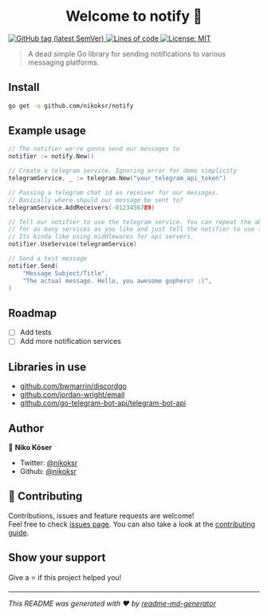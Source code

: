 <h1 align="center">Welcome to notify 👋</h1>
<p>
  <a href="#" target="_blank">
    <img alt="GitHub tag (latest SemVer)" src="https://img.shields.io/github/v/tag/nikoksr/notify">
  </a>
  <a href="#" target="_blank">
    <img alt="Lines of code" src="https://img.shields.io/tokei/lines/github/nikoksr/notify">
  </a>
  <a href="#" target="_blank">
    <img alt="License: MIT" src="https://img.shields.io/badge/License-MIT-yellow.svg" />
  </a>
</p>

> A dead simple Go library for sending notifications to various messaging platforms.

## Install

```sh
go get -u github.com/nikoksr/notify
```

## Example usage

```go
// The notifier we're gonna send our messages to
notifier := notify.New()

// Create a telegram service. Ignoring error for demo simplicity
telegramService, _ := telegram.New("your_telegram_api_token")

// Passing a telegram chat id as receiver for our messages.
// Basically where should our message be sent to?
telegramService.AddReceivers(-0123456789)

// Tell our notifier to use the telegram service. You can repeat the above process
// for as many services as you like and just tell the notifier to use them.
// Its kinda like using middlewares for api servers.
notifier.UseService(telegramService)

// Send a test message
notifier.Send(
	"Message Subject/Title",
	"The actual message. Hello, you awesome gophers! :)",
)
```

## Roadmap

* [ ] Add tests
* [ ] Add more notification services

## Libraries in use

* [github.com/bwmarrin/discordgo](github.com/bwmarrin/discordgo)
* [github.com/jordan-wright/email](github.com/jordan-wright/email)
* [github.com/go-telegram-bot-api/telegram-bot-api](github.com/go-telegram-bot-api/telegram-bot-api)

## Author

👤 **Niko Köser**

* Twitter: [@nikoksr](https://twitter.com/nikoksr)
* Github: [@nikoksr](https://github.com/nikoksr)

## 🤝 Contributing

Contributions, issues and feature requests are welcome!<br />Feel free to check [issues page](https://github.com/nikoksr/notify/issues). You can also take a look at the [contributing guide](https://github.com/nikoksr/notify/blob/main/CONTRIBUTING.md).

## Show your support

Give a ⭐️ if this project helped you!

***
_This README was generated with ❤️ by [readme-md-generator](https://github.com/kefranabg/readme-md-generator)_
